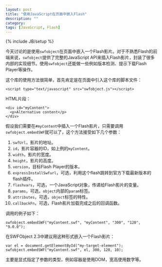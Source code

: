 ```yaml
---
layout: post
title: "使用JavaScript在页面中嵌入Flash"
description: ""
category: 
tags: [JavaScript, Flash]
---
```

{% include JB/setup %}

今天讨论的是使用`swfobject`在页面中嵌入一个Flash影片。对于不熟悉Flash的前端来说，`swfobject`提供了完整的JavaScript API来插入Flash影片，封装了很多内部的实现细节。使用`swfobject`还能做一些例如版本检测、提示下载Flash Player等操作。

这个库的使用方法很简单，首先肯定是在页面中引入这个库的脚本文件：

    <script type="text/javascript" src="swfobject.js"></script>

HTML片段：

    <div id="myContent">
      <p>Alternative content</p>
    </div>

假设我们需要在`#myContent`中插入一个Flash影片，只需要调用`swfobject.embedSWF`就可以了，这个方法接受如下几个参数：

1. `swfUrl`，影片的地址。
2. `id`，影片容器的ID，如上例的`myContent`。
3. `width`，影片的宽度。
4. `height`，影片的高度。
5. `version`，目标Flash Player的版本。
6. `expressInstallSwfurl`，可选，利用这个flash跳转到官方下载最新版本的flash插件。
7. `flashvars`，可选，一个JavaScript对象，传递给Flash影片的变量。
8. `params`，可选，`object`内部的`param`标签。
9. `attributes`，可选，`object`标签的特性。
10. `callbackFn`，可选，Flash影片加载完成之后的回调函数。

调用的例子如下：

    swfobject.embedSWF("myContent.swf", "myContent", "300", "120", "9.0.0");

在SWFObject 2.3中建议用这种形式嵌入一个Flash影片：

    var el = document.getElementById("my-target-element");
    swfobject.embedSWF("myContent.swf", el, 300, 120, 10);

主要是显式指定了参数的类型，例如容器是使用DOM，宽高使用数字等。
